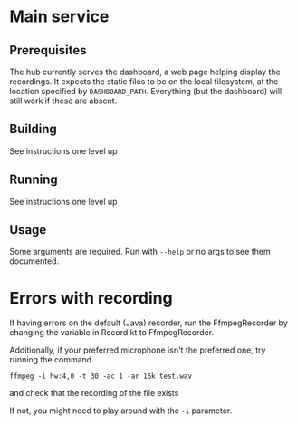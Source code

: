 Main service
============

## Prerequisites

The hub currently serves the dashboard, a web page helping display the recordings.
It expects the static files to be on the local filesystem, at the location specified by `DASHBOARD_PATH`.
Everything (but the dashboard) will still work if these are absent.

## Building

See instructions one level up


## Running

See instructions one level up


## Usage

Some arguments are required. Run with `--help` or no args to see them documented.


# Errors with recording
If having errors on the default (Java) recorder, run the FfmpegRecorder by changing the 
variable in Record.kt to FfmpegRecorder.

Additionally, if your preferred microphone isn't the preferred one,
try running the command 
```
ffmpeg -i hw:4,0 -t 30 -ac 1 -ar 16k test.wav
```
and check that the recording of the file exists

If not, you might need to play around with the `-i` parameter.
